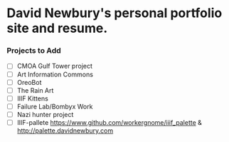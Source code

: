 # David Newbury's personal portfolio site and resume.

### Projects to Add

* [ ] CMOA Gulf Tower project
* [ ] Art Information Commons
* [ ] OreoBot
* [ ] The Rain Art
* [ ] IIIF Kittens
* [ ] Failure Lab/Bombyx Work
* [ ] Nazi hunter project
* [ ] IIIF-pallete https://www.github.com/workergnome/iiif_palette & http://palette.davidnewbury.com
